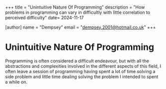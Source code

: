 +++
title = "Unintuitive Nature Of Programming"
description = "How problems in programming can vary in difficultly with little correlation to perceived difficulty"
date= 2024-11-17

[author]
name = "Dempsey"
email = "dempsey.2001@hotmail.co.uk"
+++

# Unintuitive Nature Of Programming

Programming is often considered a difficult endeavour, but with all the abstractions and complexities involved in the different aspects of this field, I often leave a session of programming having spent a lot of time solving a side problem and little time dealing solving the problem I intended to spent a while on.
